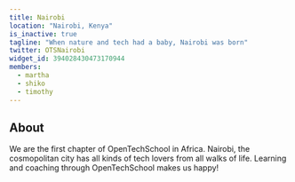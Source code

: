 ```yaml
---
title: Nairobi
location: "Nairobi, Kenya"
is_inactive: true
tagline: "When nature and tech had a baby, Nairobi was born"
twitter: OTSNairobi
widget_id: 394028430473170944
members:
  - martha
  - shiko
  - timothy
---
```


## About

We are the first chapter of OpenTechSchool in Africa. Nairobi, the cosmopolitan city has all kinds of tech lovers from all walks of life. Learning and coaching through OpenTechSchool makes us happy!
